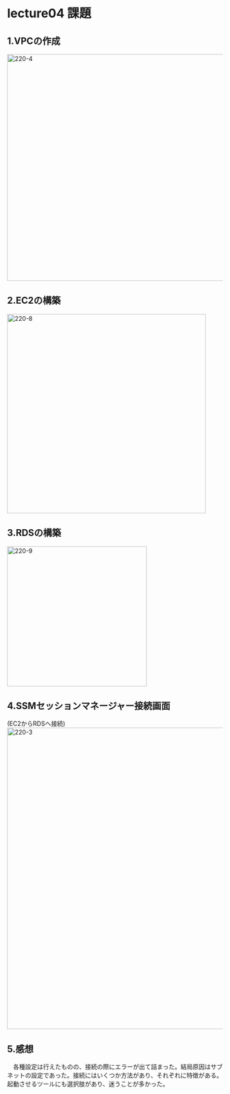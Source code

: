 # lecture04 課題
## 1.VPCの作成
<img width="528" alt="220-4" src="https://user-images.githubusercontent.com/79340862/220017876-8ca7d49a-7d9d-4bb6-b9e4-f863b2f98d9f.png">

## 2.EC2の構築 
<img width="464" alt="220-8" src="https://user-images.githubusercontent.com/79340862/220035217-aaf3a089-bf34-40ff-b099-8f2130df0a5f.png">

## 3.RDSの構築
<img width="326" alt="220-9" src="https://user-images.githubusercontent.com/79340862/220035333-366de405-0328-4735-ac54-aba11c272347.png">

## 4.SSMセッションマネージャー接続画面
(EC2からRDSへ接続)  
<img width="702" alt="220-3" src="https://user-images.githubusercontent.com/79340862/220018291-ce0944cb-63ac-4ca8-a430-95cce060407a.png">

## 5.感想
　各種設定は行えたものの、接続の際にエラーが出て詰まった。結局原因はサブネットの設定であった。接続にはいくつか方法があり、それぞれに特徴がある。起動させるツールにも選択肢があり、迷うことが多かった。
